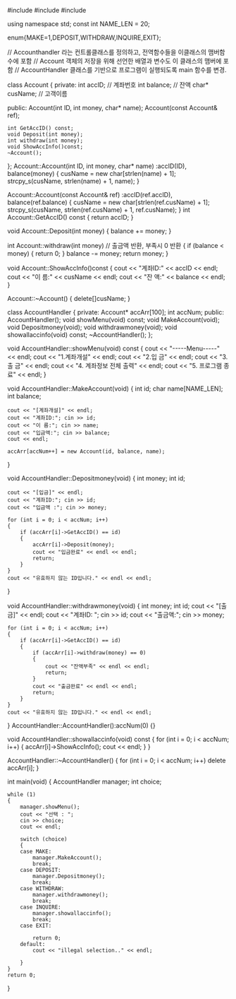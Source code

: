 #include <iostream>
#include <cstring>
#include <string>

using namespace std;
const int NAME_LEN = 20;

enum{MAKE=1,DEPOSIT,WITHDRAW,INQUIRE,EXIT};

// Accounthandler 라는 컨트롤클래스를 정의하고, 전역함수들을 이클래스의 맴버함수에 포함
// Account 객체의 저장을 위해 선언한 배열과 변수도 이 클래스의 맴버에 포함
// AccountHandler 클래스를 기반으로 프로그램이 실행되도록 main 함수를 변경.

class Account
{
private:
	int accID; // 계좌번호
	int balance; // 잔액
	char* cusName; // 고객이름

public:
	Account(int ID, int money, char* name);
	Account(const Account& ref);

	int GetAccID() const;
	void Deposit(int money);
	int withdraw(int money);
	void ShowAccInfo()const;
	~Account();

};
Account::Account(int ID, int money, char* name)
	:accID(ID), balance(money)
{
	cusName = new char[strlen(name) + 1];
	strcpy_s(cusName, strlen(name) + 1, name);
}

Account::Account(const Account& ref)
	:accID(ref.accID), balance(ref.balance)
{
	cusName = new char[strlen(ref.cusName) + 1];
	strcpy_s(cusName, strlen(ref.cusName) + 1, ref.cusName);
}
int Account::GetAccID() const { return accID; }

void Account::Deposit(int money)
{
	balance += money;
}

int Account::withdraw(int money) // 출금액 반환, 부족시 0 반환
{
	if (balance < money)
	{
		return 0;
	}
	balance -= money;
	return money;
}

void Account::ShowAccInfo()const
{
	cout << "계좌ID:" << accID << endl;
	cout << "이 름:" << cusName << endl;
	cout << "잔 액:" << balance << endl;
}

Account::~Account()
{
	delete[]cusName;
}

class AccountHandler
{
private:
	Account* accArr[100];
	int accNum;
public:
	AccountHandler();
	void showMenu(void) const;
	void MakeAccount(void);
	void Depositmoney(void);
	void withdrawmoney(void);
	void showallaccinfo(void) const;
	~AccountHandler();
};

void AccountHandler::showMenu(void) const
{
	cout << "-----Menu-----" << endl;
	cout << "1.계좌개설" << endl;
	cout << "2.입 금" << endl;
	cout << "3.출 금" << endl;
	cout << "4. 계좌정보 전체 출력" << endl;
	cout << "5. 프로그램 종료" << endl;
}

void AccountHandler::MakeAccount(void) {
	int id;
	char name[NAME_LEN];
	int balance;

	cout << "[계좌개설]" << endl;
	cout << "계좌ID:"; cin >> id;
	cout << "이 름:"; cin >> name;
	cout << "입금액:"; cin >> balance;
	cout << endl;

	accArr[accNum++] = new Account(id, balance, name);
}

void AccountHandler::Depositmoney(void) {
	int money;
	int id;

	cout << "[입금]" << endl;
	cout << "계좌ID:"; cin >> id;
	cout << "입금액 :"; cin >> money;

	for (int i = 0; i < accNum; i++)
	{
		if (accArr[i]->GetAccID() == id)
		{
			accArr[i]->Deposit(money);
			cout << "입금완료" << endl << endl;
			return;
		}
	}
	cout << "유효하지 않는 ID입니다." << endl << endl;
}

void AccountHandler::withdrawmoney(void) {
	int money;
	int id;
	cout << "[출금]" << endl;
	cout << "계좌ID: "; cin >> id;
	cout << "출금액:"; cin >> money;

	for (int i = 0; i < accNum; i++)
	{
		if (accArr[i]->GetAccID() == id)
		{
			if (accArr[i]->withdraw(money) == 0)
			{
				cout << "잔액부족" << endl << endl;
				return;
			}
			cout << "출금완료" << endl << endl;
			return;
		}
	}
	cout << "유효하지 않는 ID입니다." << endl << endl;
}
AccountHandler::AccountHandler():accNum(0)
{}

void AccountHandler::showallaccinfo(void) const {
	for (int i = 0; i < accNum; i++)
	{
		accArr[i]->ShowAccInfo();
		cout << endl;
	}
}

AccountHandler::~AccountHandler()
{
	for (int i = 0; i < accNum; i++)
		delete accArr[i];
}

int main(void)
{
	AccountHandler manager;
	int choice;

	while (1)
	{
		manager.showMenu();
		cout << "선택 : ";
		cin >> choice;
		cout << endl;

		switch (choice)
		{
		case MAKE:
			manager.MakeAccount();
			break;
		case DEPOSIT:
			manager.Depositmoney();
			break;
		case WITHDRAW:
			manager.withdrawmoney();
			break;
		case INQUIRE:
			manager.showallaccinfo();
			break;
		case EXIT:

			return 0;
		default:
			cout << "illegal selection.." << endl;
		
		}
	}
	return 0;
} 

